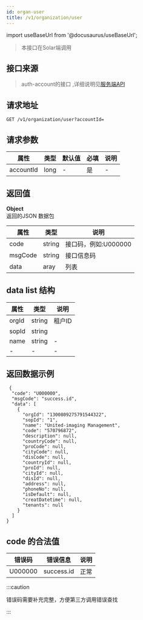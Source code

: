 ```yaml
---
id: organ-user
title: /v1/organization/user
---
```


import useBaseUrl from '@docusaurus/useBaseUrl';

> 本接口在Solar端调用

## 接口来源

>auth-account的接口 ,详细说明见[服务端API](/specification.md)

## 请求地址
``` 
GET /v1/organization/user?accountId=
```
## 请求参数

|属性|类型|默认值|必填|说明|
|----|----|----|-----|----|
|accountId|long|-|是|-|
 

## 返回值
<b>Object</b>  
返回的JSON 数据包

|属性|类型|说明|
|----|----|----|
|code|string|接口码，例如:U000000|
|msgCode|string|接口信息码|
|data|aray|列表|

## data list 结构
|属性|类型|说明|
|----|----|----|
|orgId|string|租户ID|
|sopId|string||
|name|string|-|
|-|-|-|

## 返回数据示例
```
 {
  "code": "U000000",
  "msgCode": "success.id",
  "data": [
    {
      "orgId": "1300809275791544322",
      "sopId": "1",
      "name": "United-imaging Management",
      "code": "570796872",
      "description": null,
      "countryCode": null,
      "proCode": null,
      "cityCode": null,
      "disCode": null,
      "countryId": null,
      "proId": null,
      "cityId": null,
      "disId": null,
      "address": null,
      "phoneNo": null,
      "isDefault": null,
      "creatDatetime": null,
      "tenants": null
    }
  ]
}
```
## code 的合法值
|错误码|错误信息|说明|
|----|----|----|
|U000000|success.id|正常|


:::caution

错误码需要补充完整，方便第三方调用错误查找

:::

